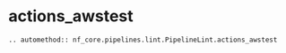 # actions_awstest

```{eval-rst}
.. automethod:: nf_core.pipelines.lint.PipelineLint.actions_awstest
```
